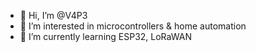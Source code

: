 - 👋 Hi, I’m @V4P3
- 👀 I’m interested in microcontrollers & home automation
- 🌱 I’m currently learning ESP32, LoRaWAN

<!---
V4P3/V4P3 is a ✨ special ✨ repository because its `README.md` (this file) appears on your GitHub profile.
You can click the Preview link to take a look at your changes.
--->
